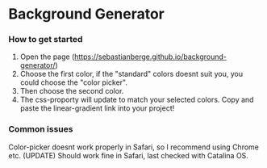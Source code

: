 # Background Generator

### How to get started
1. Open the page (https://sebastianberge.github.io/background-generator/)
2. Choose the first color, if the "standard" colors doesnt suit you, you could choose the "color picker".
3. Then choose the second color.
4. The css-proporty will update to match your selected colors. Copy and paste the linear-gradient link into your project!

### Common issues
Color-picker doesnt work properly in Safari, so I recommend using Chrome etc.
(UPDATE) Should work fine in Safari, last checked with Catalina OS.
